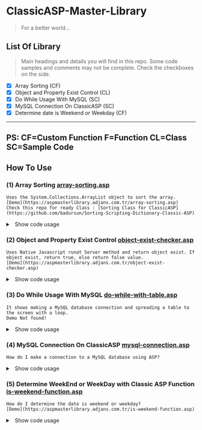 # ClassicASP-Master-Library
> For a better world...

## List Of Library
> Main headings and details you will find in this repo. Some code samples and comments may not be complete. Check the checkboxes on the side.

- [x] Array Sorting (CF)
- [x] Object and Property Exist Control (CL)
- [x] Do While Usage With MySQL (SC)
- [x] MySQL Connection On ClassicASP (SC)
- [x] Determine date is Weekend or Weekday (CF)

----------------
PS: CF=Custom Function F=Function CL=Class SC=Sample Code
----------------

## How To Use
### (1) Array Sorting [array-sorting.asp](array-sorting.asp)
	Uses the System.Collections.ArrayList object to sort the array.
	[Demo](https://aspmasterlibrary.adjans.com.tr/array-sorting.asp)
	Check this repo for ready Class : [Sorting Class for ClassicASP](https://github.com/badursun/Sorting-Scripting-Dictionary-Classic-ASP)
<details>
<summary>
<a class="btnfire small stroke"><em class="fas fa-chevron-circle-down"></em>&nbsp;&nbsp;Show code usage</a> 
</summary>

```asp
<%
MyArray = Array(1,5,9,7,3,2)

tmp_data = MyArray
Response.Write "<h4>Default Array</h4>"
Response.Write Join(tmp_data) & "<hr>" 
'OUTPUT: 1 5 9 7 3 2

tmp_data = SortArray(MyArray, "ASC")
Response.Write "<h4>Sorted Array (ASC)</h4>"
Response.Write Join(tmp_data) & "<hr>" 
'OUTPUT: 1 2 3 5 7 9

tmp_data = SortArray(MyArray, "DESC")
Response.Write "<h4>Sorted Array (ASC)</h4>"
Response.Write Join(tmp_data) & "<hr>"
'OUTPUT: 9 7 5 3 2 1
%>
```
</details>

### (2) Object and Property Exist Control [object-exist-checker.asp](object-exist-checker.asp)
	Uses Native Javascript runat Server method and return object exist. If object exist, return true, else return false value.
	[Demo](https://aspmasterlibrary.adjans.com.tr/object-exist-checker.asp)
<details>
<summary>
<a class="btnfire small stroke"><em class="fas fa-chevron-circle-down"></em>&nbsp;&nbsp;Show code usage</a> 
</summary>

```asp
<%
Set Checker = New CheckerClass
' Not Exist Class: SomeClass
'------------------------------------
Set objClass = Eval("New SomeClass")
If Checker.ClassExist(objClass) = True Then
	Response.Write "<span style=""color:green"">Exist</span><br>"
Else
	Response.Write "<span style=""color:red"">Not Exist</span><br>"
End If
Set objClass = Nothing

' Not Exist Property in Class: SomeClass.SomeProperty
'------------------------------------
Set objClass = Eval("New SomeClass")
If Checker.ObjectExist(objClass, "SomeProperty") = True Then
	Response.Write "<span style=""color:green"">Exist</span><br>"
Else
	Response.Write "<span style=""color:red"">Not Exist</span><br>"
End If
Set objClass = Nothing
Set Checker = Nothing
%>
```
</details>

### (3) Do While Usage With MySQL [do-while-with-table.asp](do-while-with-table.asp)
	It shows making a MySQL database connection and spreading a table to the screen with a loop.
	Demo Not found!
<details>
<summary>
<a class="btnfire small stroke"><em class="fas fa-chevron-circle-down"></em>&nbsp;&nbsp;Show code usage</a> 
</summary>

```asp
<%
Set rsObj = Conn.Execute("SELECT * FROM tbl_name ORDER BY col_name ASC")
If rsObj.Eof Then
	' No Record Found in tbl_name
Else
    Do While Not rsObj.Eof
    	' Your Looping Code
    rsObj.MoveNext : Loop
End If
rsObj.Close : Set rsObj = Nothing
%>
```
</details>

### (4) MySQL Connection On ClassicASP [mysql-connection.asp](mysql-connection.asp)
	How do I make a connection to a MySQL database using ASP?
<details>
<summary>
<a class="btnfire small stroke"><em class="fas fa-chevron-circle-down"></em>&nbsp;&nbsp;Show code usage</a> 
</summary>

```asp
<%
On Error Resume Next

' Define Your DB Conneciton
Const conn_db_name = "your_db_name"
Const conn_db_user = "your_db_user"
Const conn_db_pass = "your_db_pass"
Const conn_db_addr = "your_db_address" ' Usually localhost but use 127.0.0.1 for performance

' Set Conn object to db
Set Conn = Server.CreateObject("ADODB.Connection")
    Conn.Open = "DRIVER={MySQL ODBC 3.51 Driver};database="& Db &";server="& ServerIP &";uid="& User &";password="& Pass &";"
    Conn.Execute "SET NAMES 'utf8mb4'"
    Conn.Execute "SET CHARACTER SET utf8mb4"
    Conn.Execute "SET COLLATION_CONNECTION = 'utf8mb4_general_ci'"

If Err<> 0 Then 
    Response.Write "Database connection failed. Check your conn_ information"
    Repsonse.End
End If

' Do Some Stuff With Your DB. Can access db object via 'Conn' object

' Release Connection Object
Set Conn = Nothing
%>
```
</details>

### (5) Determine WeekEnd or WeekDay with Classic ASP Function [is-weekend-function.asp](is-weekend-function.asp)
	How do I determine the date is weekend or weekday?
	[Demo](https://aspmasterlibrary.adjans.com.tr/is-weekend-function.asp)
<details>
<summary>
<a class="btnfire small stroke"><em class="fas fa-chevron-circle-down"></em>&nbsp;&nbsp;Show code usage</a> 
</summary>

```asp
<%
IsWeekend(Date()) ' return true Or false

If IsWeekend(Date()) = True Then 
	Response.Write "Yes, It's weekend"
Else
	Response.Write "No, It's weekday"
End If
%>
```
</details>








